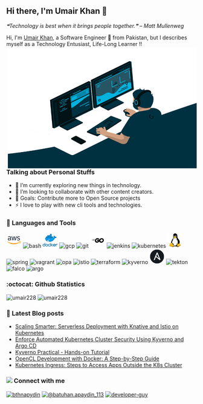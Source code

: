 ## Hi there, I'm Umair Khan 👋 


<!--STARTS_HERE_QUOTE_README-->
<i>❝Technology is best when it brings people together.❞ – Matt Mullenweg</i>
<!--ENDS_HERE_QUOTE_README-->

Hi, I'm [Umair Khan](https://linkedin.com/in/umair228), a Software Engineer 🚀 from Pakistan, but I describes myself as a Technology Entusiast, Life-Long Learner !! 
<img align="right" alt="GIF" src="https://github.com/umair228/umair228/blob/main/coding.gif?raw=true" width="500" height="320" />

### Talking about Personal Stuffs
- 🌱 I’m currently exploring new things in technology.
- 👯 I’m looking to collaborate with other content creators.
- 🥅 Goals: Contribute more to Open Source projects
- ⚡ I love to play with new cli tools and technologies.

### 🧰 Languages and Tools
<p align="left"><img src="https://github.com/github/explore/raw/main/topics/aws/aws.png" alt="aws" width="40" height="40"/> <img src="https://upload.wikimedia.org/wikipedia/commons/thumb/2/20/Bash_Logo_black_and_white_icon_only.svg/672px-Bash_Logo_black_and_white_icon_only.svg.png" alt="bash" width="40" height="40"/> <img src="https://github.com/github/explore/raw/main/topics/docker/docker.png" alt="docker" width="40" height="40"/> <img src="https://www.vectorlogo.zone/logos/google_cloud/google_cloud-icon.svg" alt="gcp" width="40" height="40"/> <img src="https://www.vectorlogo.zone/logos/git-scm/git-scm-icon.svg" alt="git" width="40" height="40"/> <img src="https://github.com/github/explore/raw/main/topics/go/go.png" alt="go" width="40" height="40"/> <img src="https://www.vectorlogo.zone/logos/jenkins/jenkins-icon.svg" alt="jenkins" width="40" height="40"/> <img src="https://www.vectorlogo.zone/logos/kubernetes/kubernetes-icon.svg" alt="kubernetes" width="40" height="40"/> <img src="https://github.com/github/explore/raw/main/topics/linux/linux.png" alt="linux" width="40" height="40"/> <img src="https://www.vectorlogo.zone/logos/springio/springio-icon.svg" alt="spring" width="40" height="40"/> <img src="https://www.vectorlogo.zone/logos/vagrantup/vagrantup-icon.svg" alt="vagrant" width="40" height="40"/> <img src="https://www.openpolicyagent.org/img/logos/integrations/opa-golang.png" alt="opa" width="40" height="40"/> <img src="https://seekvectors.com/files/download/ef42c27597fc22206ae3092d36ae7b2c.png" alt="istio" width="40" height="40"/> <img src="https://static-00.iconduck.com/assets.00/terraform-icon-1803x2048-hodrzd3t.png" alt="terraform" width="40" height="40"/> <img src="https://repository-images.githubusercontent.com/169108858/35923880-823a-11e9-9089-0c9c102f9e6f" alt="kyverno" width="40" height="40"/> <img src="https://github.com/github/explore/raw/main/topics/ansible/ansible.png" alt="ansible" width="40" height="40"/> <img src="https://tekton.dev/images/tekton-horizontal-color.png" alt="tekton" width="90" height="40"/> <img src="https://avatars.githubusercontent.com/u/42391047?s=280&v=4" alt="falco" width="40" height="40"/> <img src="https://miro.medium.com/v2/resize:fit:800/0*WxuW-yoXiClY9Rhr.png" alt="argo" width="40" height="40"/>  
</p>


### :octocat: Github Statistics
<p align="left">
<img  src="https://github-readme-stats.vercel.app/api?username=umair228&show_icons=true&theme=radical" alt="umair228" width="480" height="180" />
<img src="https://github-readme-stats.vercel.app/api/top-langs/?username=umair228&layout=compact&hide=html&theme=radical" alt="umair228"/>
</p>


### :card_index: Latest Blog posts
<!-- BLOG-POST-LIST:START -->
- [Scaling Smarter: Serverless Deployment with Knative and Istio on Kubernetes](https://medium.com/@umairkh8251/scaling-smarter-serverless-deployment-with-knative-and-istio-on-kubernetes-9fb51523e0e6)
- [Enforce Automated Kubernetes Cluster Security Using Kyverno and Argo CD](https://github.com/umair228/Secure-K8s-Kyverno-Argocd)
- [Kyverno Practical - Hands-on Tutorial](https://hackmd.io/@D4Ehk15oQSaWU_2mA1cMDQ/S1C1wKa1kl)
- [OpenCL Development with Docker: A Step-by-Step Guide](https://medium.com/@umairkh8251/opencl-development-with-docker-a-step-by-step-guide-5ee8d378b533)
- [Kubernetes Ingress: Steps to Access Apps Outside the K8s Cluster](https://hackmd.io/@D4Ehk15oQSaWU_2mA1cMDQ/S1fOc8op0)

<!-- BLOG-POST-LIST:END -->

### <img src="https://media.giphy.com/media/LnQjpWaON8nhr21vNW/giphy.gif" height="32"></img> Connect with me 
<a href="https://linkedin.com/in/umair228" target="blank"><img align="center" src="https://img.shields.io/badge/linkedin-%230077B5.svg?&style=for-the-badge&logo=linkedin&logoColor=white" alt="bthnapydin" /></a>
<a href="https://umairkh8251.medium.com" target="blank"><img align="center" src="https://img.shields.io/badge/medium-%2312100E.svg?&style=for-the-badge&logo=medium&logoColor=white" alt="@batuhan.apaydin_113" /></a>
<a href="https://dev.to/umair228" target="blank"><img align="center" src="https://img.shields.io/badge/dev.to-0A0A0A?style=for-the-badge&logo=dev.to&logoColor=white" alt="developer-guy" /></a>

